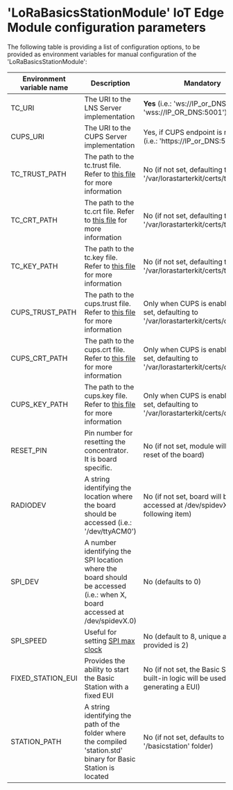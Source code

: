 # 'LoRaBasicsStationModule' IoT Edge Module configuration parameters

The following table is providing a list of configuration options, to be provided as environment variables for manual configuration of the 'LoRaBasicsStationModule':

| Environment variable name | Description                                                  | Mandatory                                                    |
| ------------------------- | ------------------------------------------------------------ | ------------------------------------------------------------ |
| TC_URI                    | The URI to the LNS Server implementation                     | **Yes** (i.e.: 'ws://IP_or_DNS:5000' or 'wss://IP_OR_DNS:5001') |
| CUPS_URI                  | The URI to the CUPS Server implementation                    | Yes, if CUPS endpoint is required (i.e.: 'https://IP_or_DNS:5002') |
| TC_TRUST_PATH             | The path to the tc.trust file. Refer to [this file](.\station-authentication-modes.md) for more information | No (if not set, defaulting to '/var/lorastarterkit/certs/tc.trust') |
| TC_CRT_PATH               | The path to the tc.crt file. Refer to [this file](.\station-authentication-modes.md) for more information | No (if not set, defaulting to '/var/lorastarterkit/certs/tc.crt') |
| TC_KEY_PATH               | The path to the tc.key file. Refer to [this file](.\station-authentication-modes.md) for more information | No (if not set, defaulting to '/var/lorastarterkit/certs/tc.key') |
| CUPS_TRUST_PATH           | The path to the cups.trust file. Refer to [this file](.\station-authentication-modes.md) for more information | Only when CUPS is enabled (if not set, defaulting to '/var/lorastarterkit/certs/cups.trust') |
| CUPS_CRT_PATH             | The path to the cups.crt file. Refer to [this file](.\station-authentication-modes.md) for more information | Only when CUPS is enabled (if not set, defaulting to '/var/lorastarterkit/certs/cups.crt') |
| CUPS_KEY_PATH             | The path to the cups.key file. Refer to [this file](.\station-authentication-modes.md) for more information | Only when CUPS is enabled (if not set, defaulting to '/var/lorastarterkit/certs/cups.key') |
| RESET_PIN                 | Pin number for resetting the concentrator. </br> It is board specific. | No (if not set, module will skip the reset of the board)     |
| RADIODEV                  | A string identifying the location where the board should be accessed (i.e.: '/dev/ttyACM0') | No (if not set, board will be accessed at /dev/spidevX.0, see following item) |
| SPI_DEV                   | A number identifying the SPI location where the board should be accessed (i.e.: when X, board accessed at /dev/spidevX.0) | No (defaults to 0)                                           |
| SPI_SPEED                 | Useful for setting [SPI max clock](https://github.com/Lora-net/lora_gateway/blob/master/libloragw/src/loragw_spi.native.c) | No (default to 8, unique alternative provided is 2)          |
| FIXED_STATION_EUI         | Provides the ability to start the Basic Station with a fixed EUI | No (if not set, the Basic Station built-in logic will be used for generating a EUI) |
| STATION_PATH              | A string identifying the path of the folder where the compiled 'station.std' binary for Basic Station is located | No (if not set, defaults to '/basicstation' folder)          |
